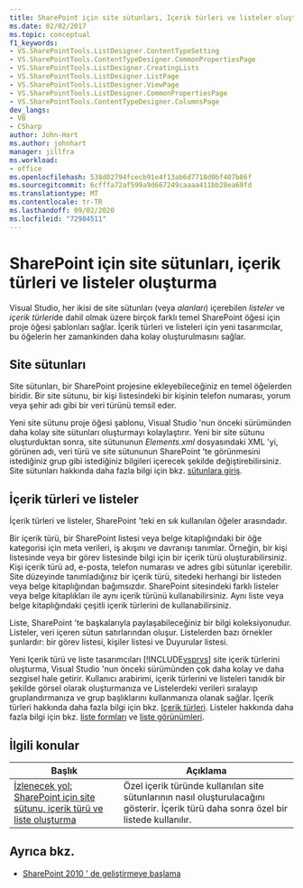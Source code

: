 ```yaml
---
title: SharePoint için site sütunları, Içerik türleri ve listeler oluşturma | Microsoft Docs
ms.date: 02/02/2017
ms.topic: conceptual
f1_keywords:
- VS.SharePointTools.ListDesigner.ContentTypeSetting
- VS.SharePointTools.ContentTypeDesigner.CommonPropertiesPage
- VS.SharePointTools.ListDesigner.CreatingLists
- VS.SharePointTools.ListDesigner.ListPage
- VS.SharePointTools.ListDesigner.ViewPage
- VS.SharePointTools.ListDesigner.CommonPropertiesPage
- VS.SharePointTools.ContentTypeDesigner.ColumnsPage
dev_langs:
- VB
- CSharp
author: John-Hart
ms.author: johnhart
manager: jillfra
ms.workload:
- office
ms.openlocfilehash: 538d82794fcecb91e4f13ab6d7718d0bf407b86f
ms.sourcegitcommit: 6cfffa72af599a9d667249caaaa411bb28ea69fd
ms.translationtype: MT
ms.contentlocale: tr-TR
ms.lasthandoff: 09/02/2020
ms.locfileid: "72984511"
---
```

# <a name="create-site-columns-content-types-and-lists-for-sharepoint"></a>SharePoint için site sütunları, içerik türleri ve listeler oluşturma
  Visual Studio, her ikisi de site sütunları (veya *alanları*) içerebilen *listeler* ve *içerik türleri*de dahil olmak üzere birçok farklı temel SharePoint öğesi için proje öğesi şablonları sağlar. İçerik türleri ve listeleri için yeni tasarımcılar, bu öğelerin her zamankinden daha kolay oluşturulmasını sağlar.

## <a name="site-columns"></a>Site sütunları
 Site sütunları, bir SharePoint projesine ekleyebileceğiniz en temel öğelerden biridir. Bir site sütunu, bir kişi listesindeki bir kişinin telefon numarası, yorum veya şehir adı gibi bir veri türünü temsil eder.

 Yeni site sütunu proje öğesi şablonu, Visual Studio 'nun önceki sürümünden daha kolay site sütunları oluşturmayı kolaylaştırır. Yeni bir site sütunu oluşturduktan sonra, site sütununun *Elements.xml* dosyasındaki XML 'yi, görünen adı, veri türü ve site sütununun SharePoint 'te görünmesini istediğiniz grup gibi istediğiniz bilgileri içerecek şekilde değiştirebilirsiniz. Site sütunları hakkında daha fazla bilgi için bkz. [sütunlara giriş](/previous-versions/office/developer/sharepoint-2010/ms450825(v=office.14)).

## <a name="content-types-and-lists"></a>İçerik türleri ve listeler
 İçerik türleri ve listeler, SharePoint 'teki en sık kullanılan öğeler arasındadır.

 Bir içerik türü, bir SharePoint listesi veya belge kitaplığındaki bir öğe kategorisi için meta verileri, iş akışını ve davranışı tanımlar. Örneğin, bir kişi listesinde veya bir görev listesinde bilgi için bir içerik türü oluşturabilirsiniz. Kişi içerik türü ad, e-posta, telefon numarası ve adres gibi sütunlar içerebilir. Site düzeyinde tanımladığınız bir içerik türü, sitedeki herhangi bir listeden veya belge kitaplığından bağımsızdır. SharePoint sitesindeki farklı listeler veya belge kitaplıkları ile aynı içerik türünü kullanabilirsiniz. Aynı liste veya belge kitaplığındaki çeşitli içerik türlerini de kullanabilirsiniz.

 Liste, SharePoint 'te başkalarıyla paylaşabileceğiniz bir bilgi koleksiyonudur. Listeler, veri içeren sütun satırlarından oluşur. Listelerden bazı örnekler şunlardır: bir görev listesi, kişiler listesi ve Duyurular listesi.

 Yeni Içerik türü ve liste tasarımcıları [!INCLUDE[vsprvs](../sharepoint/includes/vsprvs-md.md)] site içerik türlerini oluşturma, Visual Studio 'nun önceki sürümünden çok daha kolay ve daha sezgisel hale getirir. Kullanıcı arabirimi, içerik türlerini ve listeleri tanıdık bir şekilde görsel olarak oluşturmanıza ve Listelerdeki verileri sıralayıp gruplandırmanıza ve grup başlıklarını kullanmanıza olanak sağlar. İçerik türleri hakkında daha fazla bilgi için bkz. [Içerik türleri](/previous-versions/office/developer/sharepoint-2010/ms479905(v=office.14)). Listeler hakkında daha fazla bilgi için bkz. [liste formları](/previous-versions/office/developer/sharepoint-2010/aa543232(v=office.14)) ve [liste görünümleri](/previous-versions/office/developer/sharepoint-2010/ff604021(v=office.14)).

## <a name="related-topics"></a>İlgili konular

|Başlık|Açıklama|
|-----------|-----------------|
|[İzlenecek yol: SharePoint için site sütunu, içerik türü ve liste oluşturma](../sharepoint/walkthrough-create-a-site-column-content-type-and-list-for-sharepoint.md)|Özel içerik türünde kullanılan site sütunlarının nasıl oluşturulacağını gösterir. İçerik türü daha sonra özel bir listede kullanılır.|

## <a name="see-also"></a>Ayrıca bkz.
- [SharePoint 2010 ' de geliştirmeye başlama](/sharepoint/dev/)
